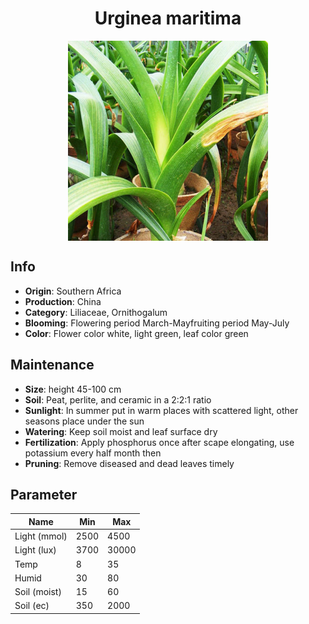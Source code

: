 <h1 align='center'>Urginea maritima</h1>
<p align="center">
    <img 
        align='center'
        width='320'
        src="../images/urginea maritima.png" 
        alt='Urginea maritima' />
</p>

## Info

 - **Origin**: Southern Africa
 - **Production**: China
 - **Category**: Liliaceae, Ornithogalum
 - **Blooming**: Flowering period March-Mayfruiting period May-July
 - **Color**: Flower color white, light green, leaf color green

## Maintenance

 - **Size**: height 45-100 cm
 - **Soil**: Peat, perlite, and ceramic in a 2:2:1 ratio
 - **Sunlight**: In summer put in warm places with scattered light, other seasons place under the sun
 - **Watering**: Keep soil moist and leaf surface dry
 - **Fertilization**: Apply phosphorus once after scape elongating, use potassium every half month then
 - **Pruning**: Remove diseased and dead leaves timely

## Parameter

| Name         | Min  | Max   |
|--------------|------|-------|
| Light (mmol) | 2500 | 4500  |
| Light (lux)  | 3700 | 30000 |
| Temp         | 8    | 35    |
| Humid        | 30   | 80    |
| Soil (moist) | 15   | 60    |
| Soil (ec)    | 350  | 2000  |